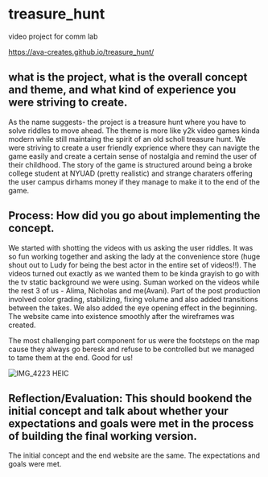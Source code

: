 <h1>treasure_hunt</h1>
video project for comm lab


https://ava-creates.github.io/treasure_hunt/



<h2> what is the project, what is the overall concept and theme, and what kind of experience you were striving to create.</h2>
As the name suggests- the project is a treasure hunt where you have to solve riddles to move ahead. The theme is more like y2k video games kinda modern while still maintaing the spirit of an old scholl treasure hunt. We were striving to create a user friendly exprience where they can navigte the game easily and create a certain sense of nostalgia and remind the user of their childhood. The story of the game is structured around being a broke college student at NYUAD (pretty realistic) and strange charaters offering the user campus dirhams money if they manage to make it to the end of the game.

<h2>Process: How did you go about implementing the concept.</h2>
We started with shotting the videos with us asking the user riddles. It was so fun working together and asking the lady at the convenience store (huge shout out to Ludy for being the best actor in the entire set of videos!!). The videos turned out exactly as we wanted them to be kinda grayish to go with the tv static background we were using. Suman worked on the videos while the rest 3 of us - Alima, Nicholas and me(Avani). Part of the post production involved color grading, stabilizing, fixing volume and also added transitions between the takes. We also added the eye opening effect in the beginning. The website came into existence smoothly after the wireframes was created. 

The most challenging part component for us were the footsteps on the map cause they always go beresk and refuse to be controlled but we managed to tame them at the end. Good for us!

![IMG_4223 HEIC](https://user-images.githubusercontent.com/64213814/166945883-9ca12131-c64d-4a30-8163-d4b0736c5527.png)


<h2>Reflection/Evaluation: This should bookend the initial concept and talk about whether your expectations and goals were met in the process of building the final working version.</h2>

The initial concept and the end website are the same. The expectations and goals were met. 
